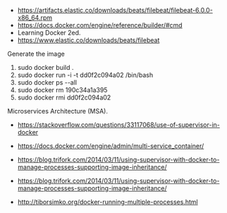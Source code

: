 

* https://artifacts.elastic.co/downloads/beats/filebeat/filebeat-6.0.0-x86_64.rpm
* https://docs.docker.com/engine/reference/builder/#cmd
* Learning Docker 2ed.
* https://www.elastic.co/downloads/beats/filebeat

Generate the image
1. sudo docker build .
1. sudo docker run -i -t  dd0f2c094a02 /bin/bash
1. sudo docker ps --all
1. sudo docker rm 190c34a1a395
1. sudo docker rmi dd0f2c094a02



Microservices Architecture (MSA).

* https://stackoverflow.com/questions/33117068/use-of-supervisor-in-docker
* https://docs.docker.com/engine/admin/multi-service_container/
* https://blog.trifork.com/2014/03/11/using-supervisor-with-docker-to-manage-processes-supporting-image-inheritance/

* https://blog.trifork.com/2014/03/11/using-supervisor-with-docker-to-manage-processes-supporting-image-inheritance/
* http://tiborsimko.org/docker-running-multiple-processes.html
